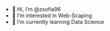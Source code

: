 - 👋 Hi, I’m @zsofia96
- 👀 I’m interested in Web-Scaping
- 🌱 I’m currently learning Data Science

<!---
zsofia96/zsofia96 is a ✨ special ✨ repository because its `README.md` (this file) appears on your GitHub profile.
You can click the Preview link to take a look at your changes.
--->
